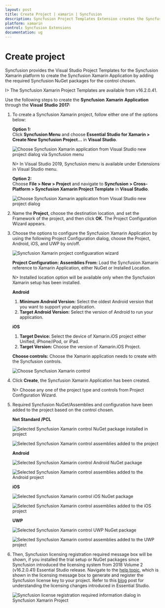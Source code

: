 ```yaml
---
layout: post
title: Create Project | xamarin | Syncfusion
description: Syncfusion Project Templates Extension creates the Syncfusion Xamarin Application by adding the required Syncfusion NuGet packages.
platform: xamarin
control: Syncfusion Extensions
documentation: ug
---
```


# Create project 

Syncfusion provides the Visual Studio Project Templates for the Syncfusion Xamarin platform to create the Syncfusion Xamarin Application by adding the required Syncfusion NuGet packages for the control chosen.

I> The Syncfusion Xamarin Project Templates are available from v16.2.0.41.

Use the following steps to create the **Syncfusion** **Xamarin** **Application** through the **Visual** **Studio** **2017:**

1. To create a Syncfusion Xamarin project, follow either one of the options below:

   **Option 1:**  
   Click **Syncfusion Menu** and choose **Essential Studio for Xamarin > Create New Syncfusion Project…** in **Visual Studio**.

   ![Choose Syncfusion Xamarin application from Visual Studio new project dialog via Syncfusion menu](Syncfusion-Project-Templates_images/Syncfusion_Menu_ProjectTemplate.png)

   N> In Visual Studio 2019, Syncfusion menu is available under Extensions in Visual Studio menu.

   **Option 2:**  
   Choose **File > New > Project** and navigate to **Syncfusion > Cross-Platform > Syncfusion Xamarin Project Template** in **Visual Studio**.

   ![Choose Syncfusion Xamarin application from Visual Studio new project dialog](Syncfusion-Project-Templates_images/Syncfusion-Project-Templates-img1.jpeg)

2. Name the **Project**, choose the destination location, and set the Framework of the project, and then click **OK**. The Project Configuration Wizard appears.
   
3. Choose the options to configure the Syncfusion Xamarin Application by using the following Project Configuration dialog, choose the Project, Android, iOS, and UWP by on/off.

   ![Syncfusion Xamarin project configuaration wizard](Syncfusion-Project-Templates_images/Syncfusion-Project-Templates-img2.jpeg)

   **Project Configuration:**
   **Assemblies From:** Load the Syncfusion Xamarin reference to Xamarin Application, either NuGet or Installed Location.

   N> Installed location option will be available only when the Syncfusion Xamarin setup has been installed.

   **Android**

   1. **Minimum Android Version:** Select the oldest Android version that you want to support your application. 
   2. **Target Android Version:** Select the version of Android to run your application. 

   **iOS**

   1. **Target Device:**  Select the device of Xamarin.iOS project either Unified, iPhone/iPod, or iPad.
   2.	**Target Version:** Choose the version of Xamarin.iOS Project.

   **Choose controls:** Choose the Xamarin application needs to create with the Syncfusion controls. 

   ![Choose Syncfusion Xamarin control](Syncfusion-Project-Templates_images/Syncfusion-Project-Templates-img4.png)

4. Click **Create**, the Syncfusion Xamarin Application has been created.

   N> Choose any one of the project type and controls from Project Configuration Wizard.

5. Required Syncfusion NuGet/Assemblies and configuration have been added to the project based on the control chosen.

   **Net Standard /PCL**

   ![Selected Syncfusion Xamarin control NuGet package installed in project](Syncfusion-Project-Templates_images/Syncfusion-Project-Templates-img3.jpeg)

   ![Selected Syncfusion Xamarin control assemblies added to the project](Syncfusion-Project-Templates_images/Syncfusion-Project-Templates-img5.jpeg)

   **Android**

   ![Selected Syncfusion Xamarin control Android NuGet package](Syncfusion-Project-Templates_images/Syncfusion-Project-Templates-img6.jpeg)

   ![Selected Syncfusion Xamarin control assemblies added to the Android project](Syncfusion-Project-Templates_images/Syncfusion-Project-Templates-img7.jpeg)

   **iOS**

   ![Selected Syncfusion Xamarin control iOS NuGet package](Syncfusion-Project-Templates_images/Syncfusion-Project-Templates-img8.jpeg)

   ![Selected Syncfusion Xamarin control assemblies added to the iOS project](Syncfusion-Project-Templates_images/Syncfusion-Project-Templates-img9.jpeg)

   **UWP**

   ![Selected Syncfusion Xamarin control UWP NuGet package](Syncfusion-Project-Templates_images/Syncfusion-Project-Templates-img10.jpeg)

   ![Selected Syncfusion Xamarin control assemblies added to the UWP project](Syncfusion-Project-Templates_images/Syncfusion-Project-Templates-img11.jpeg)

6. Then, Syncfusion licensing registration required message box will be shown, if you installed the trial setup or NuGet packages since Syncfusion introduced the licensing system from 2018 Volume 2 (v16.2.0.41) Essential Studio release. Navigate to the [help topic](https://help.syncfusion.com/common/essential-studio/licensing/license-key#how-to-generate-syncfusion-license-key), which is shown in the licensing message box to generate and register the Syncfusion license key to your project. Refer to this [blog](https://blog.syncfusion.com/post/Whats-New-in-2018-Volume-2-Licensing-Changes-in-the-1620x-Version-of-Essential-Studio.aspx) post for understanding the licensing changes introduced in Essential Studio.

   ![Syncfusion license registration required information dialog in Syncfusion Xamarin Project](Syncfusion-Project-Templates_images/Syncfusion-Project-Templates-img12.jpeg)


